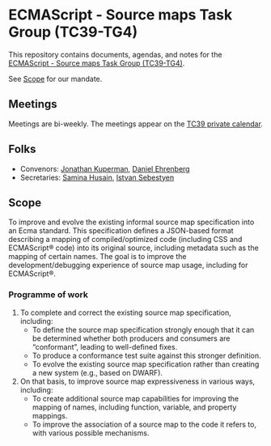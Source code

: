 # ECMAScript - Source maps Task Group (TC39-TG4)

This repository contains documents, agendas, and notes for the [ECMAScript - Source maps Task Group (TC39-TG4)](https://ecma-international.org/task-groups/tc39-tg4).

See [Scope](#scope) for our mandate.

## Meetings

Meetings are bi-weekly. The meetings appear on the [TC39 private calendar](https://github.com/tc39/Reflector#tc39-private-calendar).

## Folks

- Convenors: [Jonathan Kuperman](https://github.com/jkup), [Daniel Ehrenberg](https://github.com/littledan)
- Secretaries: [Samina Husain](https://github.com/SaminaHusain), [Istvan Sebestyen](https://github.com/ecmageneva)

## Scope

To improve and evolve the existing informal source map specification into an Ecma standard. This specification defines a JSON-based format describing a mapping of compiled/optimized code (including CSS and ECMAScript® code) into its original source, including metadata such as the mapping of certain names. The goal is to improve the development/debugging experience of source map usage, including for ECMAScript®.

### Programme of work

1. To complete and correct the existing source map specification, including:
   - To define the source map specification strongly enough that it can be determined whether both producers and consumers are “conformant”, leading to well-defined fixes.
   - To produce a conformance test suite against this stronger definition.
   - To evolve the existing source map specification rather than creating a new system (e.g., based on DWARF).
1. On that basis, to improve source map expressiveness in various ways, including:
   - To create additional source map capabilities for improving the mapping of names, including function, variable, and property mappings.
   - To improve the association of a source map to the code it refers to, with various possible mechanisms.
